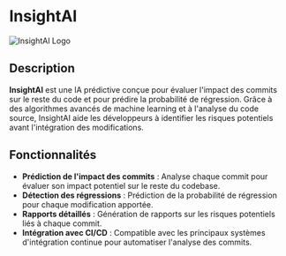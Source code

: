 # InsightAI

![InsightAI Logo](https://example.com/images/insightai_logo.png](https://intelligence-artificielle.com/wp-content/uploads/2022/01/IA-9.png)](https://cdn.futura-sciences.com/sources/images/IA-technologie.jpeg))

## Description

**InsightAI** est une IA prédictive conçue pour évaluer l'impact des commits sur le reste du code et pour prédire la probabilité de régression. Grâce à des algorithmes avancés de machine learning et à l'analyse du code source, InsightAI aide les développeurs à identifier les risques potentiels avant l'intégration des modifications.

## Fonctionnalités

- **Prédiction de l'impact des commits** : Analyse chaque commit pour évaluer son impact potentiel sur le reste du codebase.
- **Détection des régressions** : Prédiction de la probabilité de régression pour chaque modification apportée.
- **Rapports détaillés** : Génération de rapports sur les risques potentiels liés à chaque commit.
- **Intégration avec CI/CD** : Compatible avec les principaux systèmes d'intégration continue pour automatiser l'analyse des commits.
